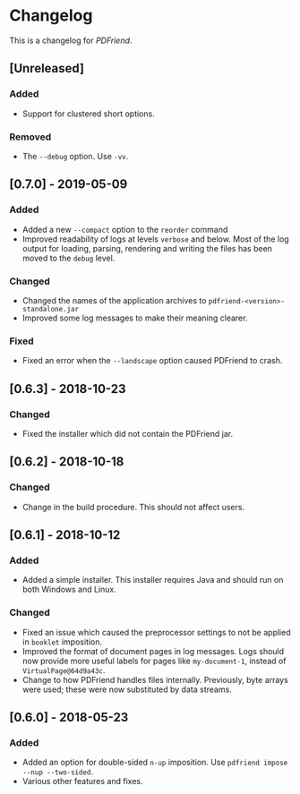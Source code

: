 # Changelog
This is a changelog for _PDFriend_.

## [Unreleased]
### Added
- Support for clustered short options.

### Removed
- The `--debug` option. Use `-vv`.

## [0.7.0] - 2019-05-09
### Added
- Added a new `--compact` option to the `reorder` command
- Improved readability of logs at levels `verbose` and below.
  Most of the log output for loading, parsing, rendering and writing the files
  has been moved to the `debug` level.

### Changed
- Changed the names of the application archives
  to `pdfriend-<version>-standalone.jar`
- Improved some log messages to make their meaning clearer.

### Fixed
- Fixed an error when the `--landscape` option caused PDFriend to crash.

## [0.6.3] - 2018-10-23
### Changed
- Fixed the installer which did not contain the PDFriend jar.

## [0.6.2] - 2018-10-18
### Changed
- Change in the build procedure. This should not affect users.

## [0.6.1] - 2018-10-12
### Added
- Added a simple installer. This installer requires Java and should run
  on both Windows and Linux.

### Changed
- Fixed an issue which caused the preprocessor settings to not be applied
  in `booklet` imposition.
- Improved the format of document pages in log messages. Logs should now
  provide more useful labels for pages like `my-document-1`, instead of
  `VirtualPage@64d9a43c`.
- Change to how PDFriend handles files internally. Previously, byte arrays
  were used; these were now substituted by data streams.

## [0.6.0] - 2018-05-23
### Added
- Added an option for double-sided `n-up` imposition.
  Use `pdfriend impose --nup --two-sided`.
- Various other features and fixes.
